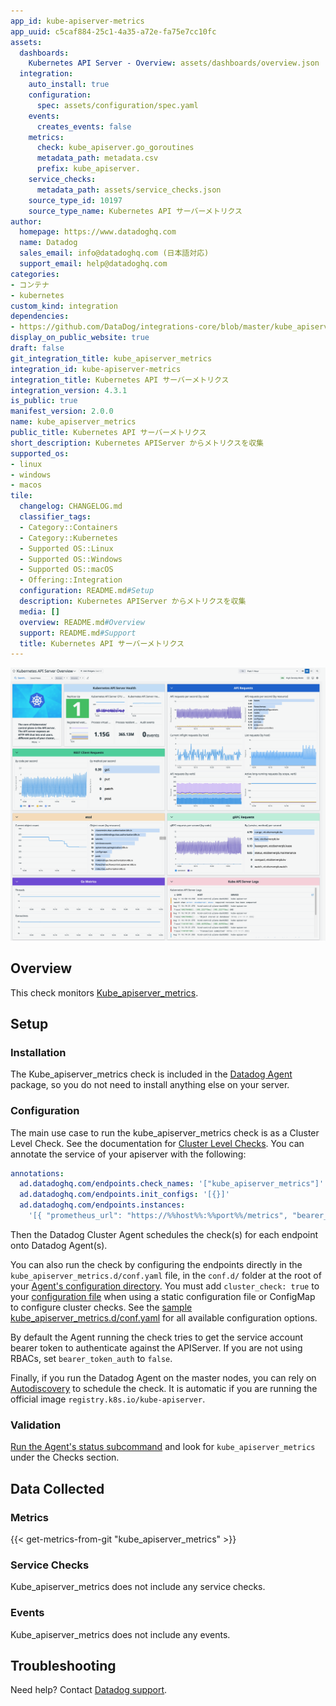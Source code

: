 ```yaml
---
app_id: kube-apiserver-metrics
app_uuid: c5caf884-25c1-4a35-a72e-fa75e7cc10fc
assets:
  dashboards:
    Kubernetes API Server - Overview: assets/dashboards/overview.json
  integration:
    auto_install: true
    configuration:
      spec: assets/configuration/spec.yaml
    events:
      creates_events: false
    metrics:
      check: kube_apiserver.go_goroutines
      metadata_path: metadata.csv
      prefix: kube_apiserver.
    service_checks:
      metadata_path: assets/service_checks.json
    source_type_id: 10197
    source_type_name: Kubernetes API サーバーメトリクス
author:
  homepage: https://www.datadoghq.com
  name: Datadog
  sales_email: info@datadoghq.com (日本語対応)
  support_email: help@datadoghq.com
categories:
- コンテナ
- kubernetes
custom_kind: integration
dependencies:
- https://github.com/DataDog/integrations-core/blob/master/kube_apiserver_metrics/README.md
display_on_public_website: true
draft: false
git_integration_title: kube_apiserver_metrics
integration_id: kube-apiserver-metrics
integration_title: Kubernetes API サーバーメトリクス
integration_version: 4.3.1
is_public: true
manifest_version: 2.0.0
name: kube_apiserver_metrics
public_title: Kubernetes API サーバーメトリクス
short_description: Kubernetes APIServer からメトリクスを収集
supported_os:
- linux
- windows
- macos
tile:
  changelog: CHANGELOG.md
  classifier_tags:
  - Category::Containers
  - Category::Kubernetes
  - Supported OS::Linux
  - Supported OS::Windows
  - Supported OS::macOS
  - Offering::Integration
  configuration: README.md#Setup
  description: Kubernetes APIServer からメトリクスを収集
  media: []
  overview: README.md#Overview
  support: README.md#Support
  title: Kubernetes API サーバーメトリクス
---
```


<!--  SOURCED FROM https://github.com/DataDog/integrations-core -->


![Kubernetes API Server dashboard][1]

## Overview

This check monitors [Kube_apiserver_metrics][2].

## Setup

### Installation

The Kube_apiserver_metrics check is included in the [Datadog Agent][3] package, so you do not need to install anything else on your server.

### Configuration

The main use case to run the kube_apiserver_metrics check is as a Cluster Level Check.
See the documentation for [Cluster Level Checks][4].
You can annotate the service of your apiserver with the following:

```yaml
annotations:
  ad.datadoghq.com/endpoints.check_names: '["kube_apiserver_metrics"]'
  ad.datadoghq.com/endpoints.init_configs: '[{}]'
  ad.datadoghq.com/endpoints.instances:
    '[{ "prometheus_url": "https://%%host%%:%%port%%/metrics", "bearer_token_auth": "true" }]'
```

Then the Datadog Cluster Agent schedules the check(s) for each endpoint onto Datadog Agent(s). 

You can also run the check by configuring the endpoints directly in the `kube_apiserver_metrics.d/conf.yaml` file, in the `conf.d/` folder at the root of your [Agent's configuration directory][5].
You must add `cluster_check: true` to your [configuration file][6] when using a static configuration file or ConfigMap to configure cluster checks. See the [sample kube_apiserver_metrics.d/conf.yaml][7] for all available configuration options.

By default the Agent running the check tries to get the service account bearer token to authenticate against the APIServer. If you are not using RBACs, set `bearer_token_auth` to `false`.

Finally, if you run the Datadog Agent on the master nodes, you can rely on [Autodiscovery][8] to schedule the check. It is automatic if you are running the official image `registry.k8s.io/kube-apiserver`.

### Validation

[Run the Agent's status subcommand][9] and look for `kube_apiserver_metrics` under the Checks section.

## Data Collected

### Metrics
{{< get-metrics-from-git "kube_apiserver_metrics" >}}


### Service Checks

Kube_apiserver_metrics does not include any service checks.

### Events

Kube_apiserver_metrics does not include any events.

## Troubleshooting

Need help? Contact [Datadog support][11].

[1]: https://raw.githubusercontent.com/DataDog/integrations-core/master/kube_apiserver_metrics/images/screenshot.png
[2]: https://kubernetes.io/docs/reference/command-line-tools-reference/kube-apiserver
[3]: https://app.datadoghq.com/account/settings/agent/latest
[4]: https://docs.datadoghq.com/ja/agent/cluster_agent/clusterchecks/
[5]: https://docs.datadoghq.com/ja/agent/guide/agent-configuration-files/#agent-configuration-directory
[6]: https://docs.datadoghq.com/ja/agent/cluster_agent/clusterchecks/#set-up-cluster-checks
[7]: https://github.com/DataDog/integrations-core/blob/master/kube_apiserver_metrics/datadog_checks/kube_apiserver_metrics/data/conf.yaml.example
[8]: https://docs.datadoghq.com/ja/agent/kubernetes/integrations/
[9]: https://docs.datadoghq.com/ja/agent/faq/agent-commands/#agent-status-and-information
[10]: https://github.com/DataDog/integrations-core/blob/master/kube_apiserver_metrics/metadata.csv
[11]: https://docs.datadoghq.com/ja/help/